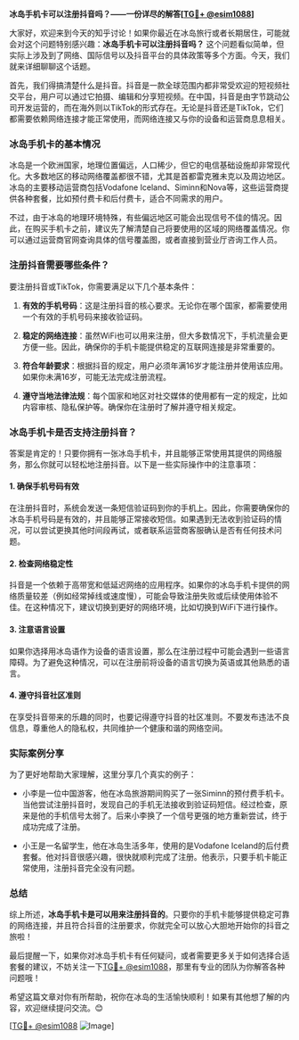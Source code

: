 **冰岛手机卡可以注册抖音吗？——一份详尽的解答[[TG💪+ @esim1088](https://t.me/s/esim1088)]**

大家好，欢迎来到今天的知乎讨论！如果你最近在冰岛旅行或者长期居住，可能就会对这个问题特别感兴趣：**冰岛手机卡可以注册抖音吗？** 这个问题看似简单，但实际上涉及到了网络、国际信号以及抖音平台的具体政策等多个方面。今天，我们就来详细聊聊这个话题。

首先，我们得搞清楚什么是抖音。抖音是一款全球范围内都非常受欢迎的短视频社交平台，用户可以通过它拍摄、编辑和分享短视频。在中国，抖音是由字节跳动公司开发运营的，而在海外则以TikTok的形式存在。无论是抖音还是TikTok，它们都需要依赖网络连接才能正常使用，而网络连接又与你的设备和运营商息息相关。

### 冰岛手机卡的基本情况

冰岛是一个欧洲国家，地理位置偏远，人口稀少，但它的电信基础设施却非常现代化。大多数地区的移动网络覆盖都很不错，尤其是首都雷克雅未克以及周边地区。冰岛的主要移动运营商包括Vodafone Iceland、Siminn和Nova等，这些运营商提供各种套餐，比如预付费卡和后付费卡，适合不同需求的用户。

不过，由于冰岛的地理环境特殊，有些偏远地区可能会出现信号不佳的情况。因此，在购买手机卡之前，建议先了解清楚自己将要使用的区域的网络覆盖情况。你可以通过运营商官网查询具体的信号覆盖图，或者直接到营业厅咨询工作人员。

### 注册抖音需要哪些条件？

要注册抖音或TikTok，你需要满足以下几个基本条件：

1. **有效的手机号码**：这是注册抖音的核心要求。无论你在哪个国家，都需要使用一个有效的手机号码来接收验证码。
   
2. **稳定的网络连接**：虽然WiFi也可以用来注册，但大多数情况下，手机流量会更方便一些。因此，确保你的手机卡能提供稳定的互联网连接是非常重要的。

3. **符合年龄要求**：根据抖音的规定，用户必须年满16岁才能注册并使用该应用。如果你未满16岁，可能无法完成注册流程。

4. **遵守当地法律法规**：每个国家和地区对社交媒体的使用都有一定的规定，比如内容审核、隐私保护等。确保你在注册时了解并遵守相关规定。

### 冰岛手机卡是否支持注册抖音？

答案是肯定的！只要你拥有一张冰岛手机卡，并且能够正常使用其提供的网络服务，那么你就可以轻松地注册抖音。以下是一些实际操作中的注意事项：

#### 1. 确保手机号码有效
在注册抖音时，系统会发送一条短信验证码到你的手机上。因此，你需要确保你的冰岛手机号码是有效的，并且能够正常接收短信。如果遇到无法收到验证码的情况，可以尝试更换其他时间段再试，或者联系运营商客服确认是否有任何技术问题。

#### 2. 检查网络稳定性
抖音是一个依赖于高带宽和低延迟网络的应用程序。如果你的冰岛手机卡提供的网络质量较差（例如经常掉线或速度慢），可能会导致注册失败或后续使用体验不佳。在这种情况下，建议切换到更好的网络环境，比如切换到WiFi下进行操作。

#### 3. 注意语言设置
如果你选择用冰岛语作为设备的语言设置，那么在注册过程中可能会遇到一些语言障碍。为了避免这种情况，可以在注册前将设备的语言切换为英语或其他熟悉的语言。

#### 4. 遵守抖音社区准则
在享受抖音带来的乐趣的同时，也要记得遵守抖音的社区准则。不要发布违法不良信息，尊重他人的隐私权，共同维护一个健康和谐的网络空间。

### 实际案例分享

为了更好地帮助大家理解，这里分享几个真实的例子：

- 小李是一位中国游客，他在冰岛旅游期间购买了一张Siminn的预付费手机卡。当他尝试注册抖音时，发现自己的手机无法接收到验证码短信。经过检查，原来是他的手机信号太弱了。后来小李换了一个信号更强的地方重新尝试，终于成功完成了注册。

- 小王是一名留学生，他在冰岛生活多年，使用的是Vodafone Iceland的后付费套餐。他对抖音很感兴趣，很快就顺利完成了注册。他表示，只要手机卡能正常使用，注册抖音完全没有问题。

### 总结

综上所述，**冰岛手机卡是可以用来注册抖音的**。只要你的手机卡能够提供稳定可靠的网络连接，并且符合抖音的注册要求，你就完全可以放心大胆地开始你的抖音之旅啦！

最后提醒一下，如果你对冰岛手机卡有任何疑问，或者需要更多关于如何选择合适套餐的建议，不妨关注一下[TG💪+ @esim1088](https://t.me/s/esim1088)，那里有专业的团队为你解答各种问题哦！

希望这篇文章对你有所帮助，祝你在冰岛的生活愉快顺利！如果有其他想了解的内容，欢迎继续提问交流。😊

[[TG💪+ @esim1088](https://t.me/s/esim1088) ![Image](https://i.postimg.cc/4NQfJmqS/Snipaste-2025-05-13-00-14-12.png)]